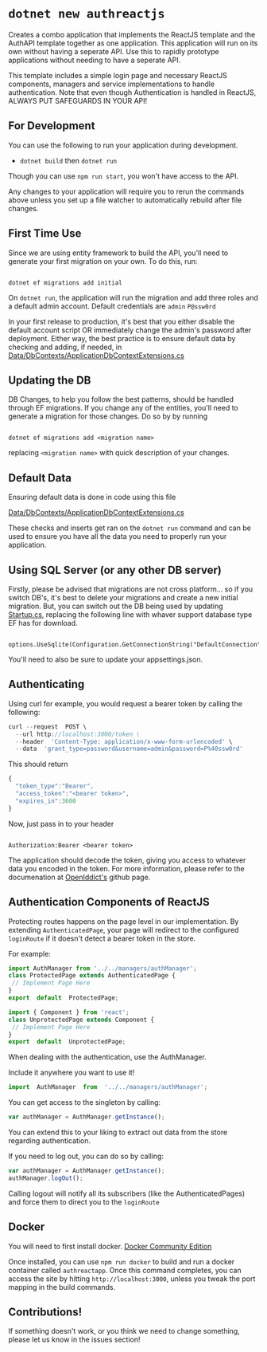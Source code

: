 
  

# `dotnet new authreactjs`

  

Creates a combo application that implements the ReactJS template and the AuthAPI template together as one application. This application will run on its own without having a seperate API. Use this to rapidly prototype applications without needing to have a seperate API.

  

This template includes a simple login page and necessary ReactJS components, managers and service implementations to handle authentication. Note that even though Authentication is handled in ReactJS, ALWAYS PUT SAFEGUARDS IN YOUR API!

  

## For Development

  

You can use the following to run your application during development.

-  `dotnet build` then `dotnet run`

  

Though you can use `npm run start`, you won't have access to the API.

  

Any changes to your application will require you to rerun the commands above unless you set up a file watcher to automatically rebuild after file changes.

  

## First Time Use

Since we are using entity framework to build the API, you'll need to generate your first migration on your own. To do this, run:

```

dotnet ef migrations add initial

```

On `dotnet run`, the application will run the migration and add three roles and a default admin account. Default credentials are `admin`  `P@ssw0rd`

  

In your first release to production, it's best that you either disable the default account script OR immediately change the admin's password after deployment. Either way, the best practice is to ensure default data by checking and adding, if needed, in [Data/DbContexts/ApplicationDbContextExtensions.cs](/Content/idea42authreact/Data/DbContexts/ApplicationDbContextExtensions.cs)

  

## Updating the DB

DB Changes, to help you follow the best patterns, should be handled through EF migrations. If you change any of the entities, you'll need to generate a migration for those changes. Do so by by running

```

dotnet ef migrations add <migration name>

```

replacing `<migration name>` with quick description of your changes.

  

## Default Data

Ensuring default data is done in code using this file

[Data/DbContexts/ApplicationDbContextExtensions.cs](/Content/idea42authreact/Data/DbContexts/ApplicationDbContextExtensions.cs)

  

These checks and inserts get ran on the `dotnet run` command and can be used to ensure you have all the data you need to properly run your application.

  

## Using SQL Server (or any other DB server)

Firstly, please be advised that migrations are not cross platform... so if you switch DB's, it's best to delete your migrations and create a new initial migration. But, you can switch out the DB being used by updating [Startup.cs](/Content/idea42authreact/Startup.cs), replacing the following line with whaver support database type EF has for download.

```

options.UseSqlite(Configuration.GetConnectionString("DefaultConnection"));

```

You'll need to also be sure to update your appsettings.json.

  

## Authenticating

Using curl for example, you would request a bearer token by calling the following:

  

```javascript
curl --request  POST \
  --url http://localhost:3000/token \
  --header  'Content-Type: application/x-www-form-urlencoded' \
  --data  'grant_type=password&username=admin&password=P%40ssw0rd'
```

  

This should return

```javascript
{
  "token_type":"Bearer",
  "access_token":"<bearer token>",
  "expires_in":3600
}

```

  

Now, just pass in to your header

```

Authorization:Bearer <bearer token>

```

  

The application should decode the token, giving you access to whatever data you encoded in the token. For more information, please refer to the documenation at [OpenIddict's](https://github.com/openiddict/openiddict-core) github page.

  

## Authentication Components of ReactJS

Protecting routes happens on the page level in our implementation. By extending `AuthenticatedPage`,  your page will redirect to the configured `loginRoute` if it doesn't detect a bearer token in the store.

For example: 
```jsx
import AuthManager from '../../managers/authManager';
class ProtectedPage extends AuthenticatedPage {
 // Implement Page Here
}
export  default  ProtectedPage;
```

```jsx
import { Component } from 'react';
class UnprotectedPage extends Component {
 // Implement Page Here
}
export  default  UnprotectedPage;
```  
When dealing with the authentication, use the AuthManager. 

Include it anywhere you want to use it!
```jsx
import  AuthManager  from  '../../managers/authManager';
```
You can get access to the singleton by calling:
```jsx
var authManager = AuthManager.getInstance();
```
You can extend this to your liking to extract out data from the store regarding authentication.

If you need to log out, you can do so by calling: 
```jsx
var authManager = AuthManager.getInstance();
authManager.logOut();
```

Calling logout will notify all its subscribers (like the AuthenticatedPages) and force them to direct you to the `loginRoute`

## Docker

  

You will need to first install docker. [Docker Community Edition](https://www.docker.com/community-edition)

  

Once installed, you can use `npm run docker` to build and run a docker container called `authreactapp`. Once this command completes, you can access the site by hitting `http://localhost:3000`, unless you tweak the port mapping in the build commands.

  

## Contributions!

  

If something doesn't work, or you think we need to change something, please let us know in the issues section!